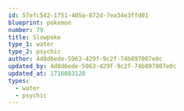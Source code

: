 ```yaml
---
id: 57efc542-1751-405a-872d-7ea34e3ffd01
blueprint: pokemon
number: 79
title: Slowpoke
type_1: water
type_2: psychic
author: 4d8d6ede-5963-429f-9c2f-74b897007e0c
updated_by: 4d8d6ede-5963-429f-9c2f-74b897007e0c
updated_at: 1716083128
types:
  - water
  - psychic
---
```

